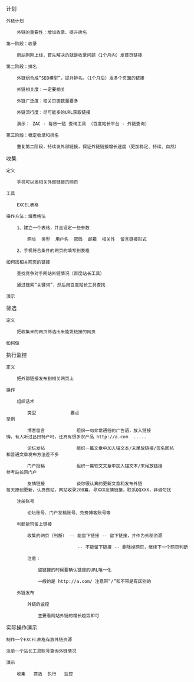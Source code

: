 计划

	外链计划

		外链的重要性：增加收录、提升排名

	第一阶段：收录

		新站刚刚上线，首先解决的就是收录问题（1个月内）发首页链接

	第二阶段：排名

		外链组合成“SEO模型”，提升排名。（1个月后）发多个页面的链接

		外链相关度：一定要相关

		外链广泛度：相关页面数量要多

		外链流行度：尽可能多的URL获取链接

		演示： ZAC - 每日一贴 查询工具 （百度站长平台 - 外链查询）

	第三阶段：稳定收录和排名

		重复第二阶段，持续发外部链接，保证外链链接增长速度（更加稳定、持续、自然）

收集

	定义

		手机可以发相关外部链接的网页

	工具

		EXCEL表格

	操作方法：填表格法

		1、建立一个表格，并且设定一些参数

			网址  类型  用户名  密码  邮箱  相关性  留言链接形式

		2、手机符合条件的网页的填写到表格

	如何找相关网页的链接

		查找竞争对手网站外链情况（百度站长工具）

		通过搜索“关键词”，然后用百度站长工具查找

	演示

筛选

	定义

		把收集来的网页筛选出来能发链接的网页

	如何做

执行监控

	定义

		把外部链接发布到相关网页上

	操作

		组织话术

			类型    		   要点													举例

			博客留言			组织一句非常通俗的广告语，放入链接					嗨，有人听过吕田特产吗，还真有很多农产品 http://a.com  .....

			论坛发帖			组织一篇文章中加入锚文本/末尾放链接/签名回帖 		和普通文章发布方法差不多

			门户投稿			组织一篇软文文章中加入锚文本/末尾放链接				参考站长网门户

			友情链接 			谈你很认真的更新文章和发布外链						每天原创更新，认真做站，网站收录200篇，寻XXX友情链接，联系QQXXX，非诚勿扰

		注册账号

			论坛账号、门户发稿账号、免费博客账号等

		判断能否留上链接

			收集的网页（判断） -- 能留下链接 -- 留下链接，并作为外部资源

							   -- 不能留下链接 -- 删除掉网页，继续下一个网页判断

			注意：

				留链接的时候要确认链接的URL唯一化

				一般的是 http://a.com/ 注意带“/”和不带是有区别的

		外链发布

			外链的监控

				主要看网站外链的增长趋势即可

实际操作演示

	制作一个EXCEL表格存放外链资源

	注册一个站长工具账号查询外链情况

	演示

		收集   赛选  执行   监控


